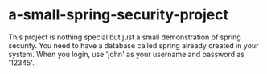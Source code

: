 # a-small-spring-security-project
This project is nothing special but just a small demonstration of spring security.
You need to have a database called spring already created in your system.
When you login, use 'john' as your username and password as '12345'.
